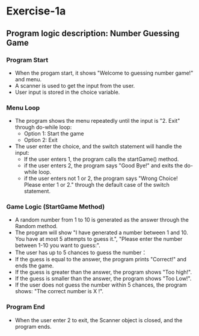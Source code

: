 # Exercise-1a

## Program logic description: Number Guessing Game

### Program Start
- When the progam start, it shows "Welcome to guessing number game!" and menu.
- A scanner is used to get the input from the user.
- User input is stored in the choice variable.

### Menu Loop
- The program shows the menu repeatedly until the input is "2. Exit" through do-while loop:
  - Option 1: Start the game
  - Option 2: Exit
- The user enter the choice, and the switch statement will handle the input:
  - If the user enters 1, the program calls the startGame() method.
  - if the user enters 2, the program says "Good Bye!" and exits the do-while loop.
  - if the user enters not 1 or 2, the program says "Wrong Choice! Please enter 1 or 2." through the default case of the switch statement.

### Game Logic (StartGame Method)
- A random number from 1 to 10 is generated as the answer through the Random method.
- The program will show "I have generated a number between 1 and 10. You have at most 5 attempts to guess it.", "Please enter the number between 1-10 you want to guess:".
- The user has up to 5 chances to guess the number：
 - If the guess is equal to the answer, the program prints "Correct!" and ends the game.
 - If the guess is greater than the answer, the program shows "Too high!".
 - If the guess is smaller than the answer, the program shows "Too Low!".
 - If the user does not guess the number within 5 chances, the program shows: "The correct number is X !".

### Program End

- When the user enter 2 to exit, the Scanner object is closed, and the program ends.
